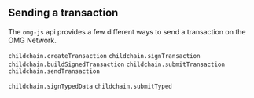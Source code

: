 ## Sending a transaction

The `omg-js` api provides a few different ways to send a transaction on the OMG Network. 

`childchain.createTransaction`
`childchain.signTransaction`
`childchain.buildSignedTransaction`
`childchain.submitTransaction`
`childchain.sendTransaction`

`childchain.signTypedData`
`childchain.submitTyped`